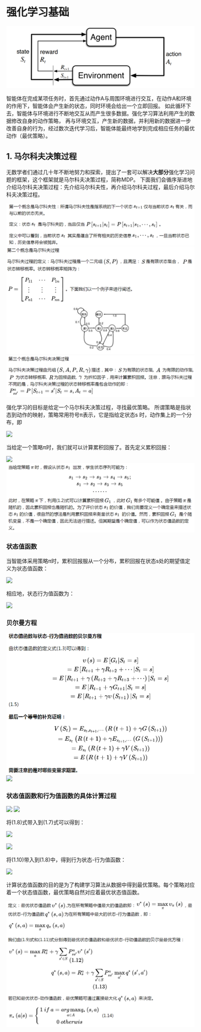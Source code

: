 # 强化学习基础
![](../img/rl.png)

智能体在完成某项任务时，首先通过动作A与周围环境进行交互，在动作A和环境的作用下，智能体会产生新的状态，同时环境会给出一个立即回报。
如此循环下去，智能体与环境进行不断地交互从而产生很多数据。强化学习算法利用产生的数据修改自身的动作策略，
再与环境交互，产生新的数据，并利用新的数据进一步改善自身的行为，经过数次迭代学习后，智能体能最终地学到完成相应任务的最优动作（最优策略）。

## 1. 马尔科夫决策过程

无数学者们通过几十年不断地努力和探索，提出了一套可以解决**大部分**强化学习问题的框架，这个框架就是马尔科夫决策过程，简称MDP。
下面我们会循序渐进地介绍马尔科夫决策过程：先介绍马尔科夫性，再介绍马尔科夫过程，最后介绍马尔科夫决策过程。

![](../img/mekf.png)
![](../img/mekfgc.png)
![](../img/mdp.png)

强化学习的目标是给定一个马尔科夫决策过程，寻找最优策略。
所谓策略是指状态到动作的映射，策略常用符号π表示，它是指给定状态s 时，动作集上的一个分布，即

![](https://www.zhihu.com/equation?tex=%5C%5B+%5Cpi%5Cleft%28a%7Cs%5Cright%29%3Dp%5Cleft%5BA_t%3Da%7CS_t%3Ds%5Cright%5D+%5C%5D)

当给定一个策略π时，我们就可以计算累积回报了。首先定义累积回报：

![](https://www.zhihu.com/equation?tex=%5C%5B+G_t%3DR_%7Bt%2B1%7D%2B%5Cgamma+R_%7Bt%2B2%7D%2B%5Ccdots+%3D%5Csum_%7Bk%3D0%7D%5E%7B%5Cinfty%7D%7B%5Cgamma%5EkR_%7Bt%2Bk%2B1%7D%7D%5C%5C%5C%5C%5C+%5Cleft%281.2%5Cright%29+%5C%5D)
![](../img/ztzhs.png)

### 状态值函数
当智能体采用策略π时，累积回报服从一个分布，累积回报在状态s处的期望值定义为状态值函数：

![](https://www.zhihu.com/equation?tex=%5Cupsilon_%7B%5Cpi%7D%5Cleft%28s%5Cright%29%3DE_%7B%5Cpi%7D%5Cleft%5B%5Csum_%7Bk%3D0%7D%5E%7B%5Cinfty%7D%7B%5Cgamma%5EkR_%7Bt%2Bk%2B1%7D%7CS_t%3Ds%7D%5Cright%5D)

相应地，状态行为值函数为：

![](https://www.zhihu.com/equation?tex=%5C%5B+q_%7B%5Cpi%7D%5Cleft%28s%2Ca%5Cright%29%3DE_%7B%5Cpi%7D%5Cleft%5B%5Csum_%7Bk%3D0%7D%5E%7B%5Cinfty%7D%7B%5Cgamma%5EkR_%7Bt%2Bk%2B1%7D%7CS_t%3Ds%2CA_t%3Da%7D%5Cright%5D+%5C%5D)

### 贝尔曼方程
![](../img/bellman.png)
![](../img/bellman2.png)

### 状态值函数和行为值函数的具体计算过程
![](https://www.zhihu.com/equation?tex=%5C%5B+%5Cupsilon_%7B%5Cpi%7D%5Cleft%28s%5Cright%29%3D%5Csum_%7Ba%5Cin+A%7D%7B%5Cpi%5Cleft%28a%7Cs%5Cright%29q_%7B%5Cpi%7D%5Cleft%28s%2Ca%5Cright%29%7D%5C%5C%5C%5C%5Cleft%281.7%5Cright%29+%5C%5D)
![](https://www.zhihu.com/equation?tex=%5C%5B+q_%7B%5Cpi%7D%5Cleft%28s%2Ca%5Cright%29%3DR_%7Bs%7D%5E%7Ba%7D%2B%5Cgamma%5Csum_%7Bs%27%7D%7BP_%7Bss%27%7D%5E%7Ba%7D%7D%5Cupsilon_%7B%5Cpi%7D%5Cleft%28s%27%5Cright%29%5C%5C%5C%5C%5Cleft%281.8%5Cright%29+%5C%5D)

将(1.8)式带入到(1.7)式可以得到：

![](https://www.zhihu.com/equation?tex=%5C%5B+%5Cupsilon_%7B%5Cpi%7D%5Cleft%28s%5Cright%29%3D%5Csum_%7Ba%5Cin+A%7D%7B%5Cpi%5Cleft%28a%7Cs%5Cright%29%5Cleft%28R_%7Bs%7D%5E%7Ba%7D%2B%5Cgamma%5Csum_%7Bs%27%5Cin+S%7D%7BP_%7Bss%27%7D%5E%7Ba%7D%5Cupsilon_%7B%5Cpi%7D%5Cleft%28s%27%5Cright%29%7D%5Cright%29%7D%5C%5C%5C%5C%5Cleft%281.9%5Cright%29+%5C%5D)

![](https://www.zhihu.com/equation?tex=%5C%5B+%5Cupsilon_%7B%5Cpi%7D%5Cleft%28s%27%5Cright%29%3D%5Csum_%7Ba%27%5Cin+A%7D%7B%5Cpi%5Cleft%28a%27%7Cs%27%5Cright%29q_%7B%5Cpi%7D%5Cleft%28s%27%2Ca%27%5Cright%29%7D%5C%5C%5C%5C%5Cleft%281.10%5Cright%29+%5C%5D)

将(1.10)带入到(1.8)中，得到行为状态-行为值函数：

![](https://www.zhihu.com/equation?tex=%5C%5B+q_%7B%5Cpi%7D%5Cleft%28s%2Ca%5Cright%29%3DR_%7Bs%7D%5E%7Ba%7D%2B%5Cgamma%5Csum_%7Bs%27%5Cin+S%7D%7BP_%7Bss%27%7D%5E%7Ba%7D%5Csum_%7Ba%27%5Cin+A%7D%7B%5Cpi%5Cleft%28a%27%7Cs%27%5Cright%29q_%7B%5Cpi%7D%5Cleft%28s%27%2Ca%27%5Cright%29%7D%7D%5C%5C%5C%5C%5Cleft%281.11%5Cright%29+%5C%5D)

计算状态值函数的目的是为了构建学习算法从数据中得到最优策略。每个策略对应着一个状态值函数，最优策略自然对应着最优状态值函数。

![](../img/optpol.png)




